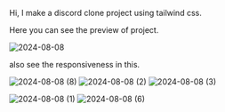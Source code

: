Hi,
I make a discord clone project using tailwind css.



Here you can see the preview of project.


![2024-08-08](https://github.com/user-attachments/assets/be8a030b-c8ca-4162-aa4c-ab909f77afd5)    



also see the responsiveness in this.


![2024-08-08 (8)](https://github.com/user-attachments/assets/c0374f28-2ea3-4b17-8a8d-15ca1c8a8391)
![2024-08-08 (2)](https://github.com/user-attachments/assets/06a7325b-3faf-4763-9569-a78580dcbd15)
![2024-08-08 (3)](https://github.com/user-attachments/assets/84b7751e-c892-4bfa-aeaf-d25fcb27d6ad)

![2024-08-08 (1)](https://github.com/user-attachments/assets/d504e780-b3f4-4d6e-8744-dfd390e9ed53)
![2024-08-08 (6)](https://github.com/user-attachments/assets/5ae73a20-91cb-4e14-844d-96a5461c4d19)


